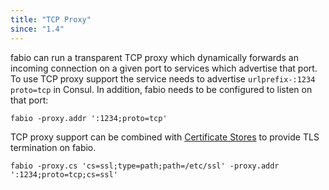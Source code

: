 ```yaml
---
title: "TCP Proxy"
since: "1.4"
---
```


fabio can run a transparent TCP proxy which dynamically forwards an incoming
connection on a given port to services which advertise that port. To use TCP
proxy support the service needs to advertise `urlprefix-:1234 proto=tcp` in
Consul. In addition, fabio needs to be configured to listen on that port:

```
fabio -proxy.addr ':1234;proto=tcp'
```

TCP proxy support can be combined with [Certificate Stores](/feature/certificate-stores/) to provide TLS termination on fabio.

```
fabio -proxy.cs 'cs=ssl;type=path;path=/etc/ssl' -proxy.addr ':1234;proto=tcp;cs=ssl'
```

